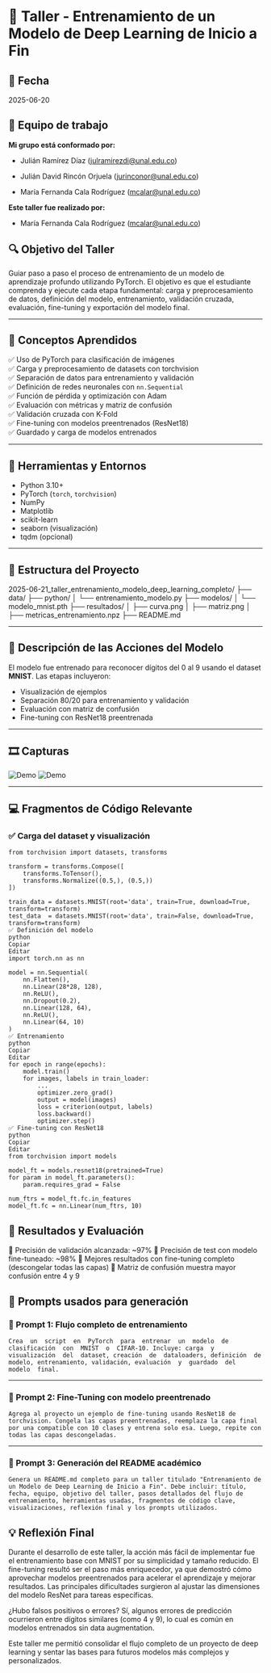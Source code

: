 # 🧪 Taller - Entrenamiento de un Modelo de Deep Learning de Inicio a Fin

## 📅 Fecha

2025-06-20


##  🌷 Equipo de trabajo

  

  

**Mi grupo está conformado por:**

  

  

- Julián Ramírez Díaz (julramirezdi@unal.edu.co)

  

- Julián David Rincón Orjuela (jurinconor@unal.edu.co)

  

- María Fernanda Cala Rodríguez (mcalar@unal.edu.co)

  

  

**Este taller fue realizado por:**

  

  

- María Fernanda Cala Rodríguez (mcalar@unal.edu.co)

## 🔍 Objetivo del Taller

Guiar paso a paso el proceso de entrenamiento de un modelo de aprendizaje profundo utilizando PyTorch. El objetivo es que el estudiante comprenda y ejecute cada etapa fundamental: carga y preprocesamiento de datos, definición del modelo, entrenamiento, validación cruzada, evaluación, fine-tuning y exportación del modelo final.

---

## 🧠 Conceptos Aprendidos

✅ Uso de PyTorch para clasificación de imágenes  
✅ Carga y preprocesamiento de datasets con torchvision  
✅ Separación de datos para entrenamiento y validación  
✅ Definición de redes neuronales con `nn.Sequential`  
✅ Función de pérdida y optimización con Adam  
✅ Evaluación con métricas y matriz de confusión  
✅ Validación cruzada con K-Fold  
✅ Fine-tuning con modelos preentrenados (ResNet18)  
✅ Guardado y carga de modelos entrenados  

---

## 🔧 Herramientas y Entornos

- Python 3.10+
- PyTorch (`torch`, `torchvision`)
- NumPy
- Matplotlib
- scikit-learn
- seaborn (visualización)
- tqdm (opcional)

---

## 📁 Estructura del Proyecto

2025-06-21_taller_entrenamiento_modelo_deep_learning_completo/
├── data/
├── python/
│   └── entrenamiento_modelo.py
├── modelos/
│   └── modelo_mnist.pth
├── resultados/
│   ├── curva.png
│   ├── matriz.png
│   ├── metricas_entrenamiento.npz
├── README.md

---

## 🔹 Descripción de las Acciones del Modelo

El modelo fue entrenado para reconocer dígitos del 0 al 9 usando el dataset **MNIST**. Las etapas incluyeron:

- Visualización de ejemplos
- Separación 80/20 para entrenamiento y validación
- Evaluación con matriz de confusión
- Fine-tuning con ResNet18 preentrenada

---

## 🎞️ Capturas

![Demo](resultados/curva.png)
![Demo](resultados/matriz.png)

---

## 💻 Fragmentos de Código Relevante

### ✅ Carga del dataset y visualización

```
from torchvision import datasets, transforms

transform = transforms.Compose([
    transforms.ToTensor(),
    transforms.Normalize((0.5,), (0.5,))
])

train_data = datasets.MNIST(root='data', train=True, download=True, transform=transform)
test_data  = datasets.MNIST(root='data', train=False, download=True, transform=transform)
✅ Definición del modelo
python
Copiar
Editar
import torch.nn as nn

model = nn.Sequential(
    nn.Flatten(),
    nn.Linear(28*28, 128),
    nn.ReLU(),
    nn.Dropout(0.2),
    nn.Linear(128, 64),
    nn.ReLU(),
    nn.Linear(64, 10)
)
✅ Entrenamiento
python
Copiar
Editar
for epoch in range(epochs):
    model.train()
    for images, labels in train_loader:
        ...
        optimizer.zero_grad()
        output = model(images)
        loss = criterion(output, labels)
        loss.backward()
        optimizer.step()
✅ Fine-tuning con ResNet18
python
Copiar
Editar
from torchvision import models

model_ft = models.resnet18(pretrained=True)
for param in model_ft.parameters():
    param.requires_grad = False

num_ftrs = model_ft.fc.in_features
model_ft.fc = nn.Linear(num_ftrs, 10)
```

## 🤖 Resultados y Evaluación

📌 Precisión de validación alcanzada: ~97%
📌 Precisión de test con modelo fine-tuneado: ~98%
📌 Mejores resultados con fine-tuning completo (descongelar todas las capas)
📌 Matriz de confusión muestra mayor confusión entre 4 y 9

## 💬 Prompts usados para generación

### 🧠 Prompt 1: Flujo completo de entrenamiento

`Crea  un  script  en  PyTorch  para  entrenar  un  modelo  de  clasificación  con  MNIST  o  CIFAR-10. Incluye: carga  y  visualización  del  dataset, creación  de  dataloaders, definición  de  modelo, entrenamiento, validación, evaluación  y  guardado  del  modelo  final.` 

----------

### 🧩 Prompt 2: Fine-Tuning con modelo preentrenado

`Agrega al proyecto un ejemplo de fine-tuning usando ResNet18 de torchvision. Congela las capas preentrenadas, reemplaza la capa final por una compatible con 10 clases y entrena solo esa. Luego, repite con todas las capas descongeladas.` 

----------

### 📄 Prompt 3: Generación del README académico

`Genera un README.md completo para un taller titulado "Entrenamiento de un Modelo de Deep Learning de Inicio a Fin". Debe incluir: título, fecha, equipo, objetivo del taller, pasos detallados del flujo de entrenamiento, herramientas usadas, fragmentos de código clave, visualizaciones, reflexión final y los prompts utilizados.`

## 💡 Reflexión Final

Durante el desarrollo de este taller, la acción más fácil de implementar fue el entrenamiento base con MNIST por su simplicidad y tamaño reducido. El fine-tuning resultó ser el paso más enriquecedor, ya que demostró cómo aprovechar modelos preentrenados para acelerar el aprendizaje y mejorar resultados. Las principales dificultades surgieron al ajustar las dimensiones del modelo ResNet para tareas específicas.

¿Hubo falsos positivos o errores?
Sí, algunos errores de predicción ocurrieron entre dígitos similares (como 4 y 9), lo cual es común en modelos entrenados sin data augmentation.

Este taller me permitió consolidar el flujo completo de un proyecto de deep learning y sentar las bases para futuros modelos más complejos y personalizados.


